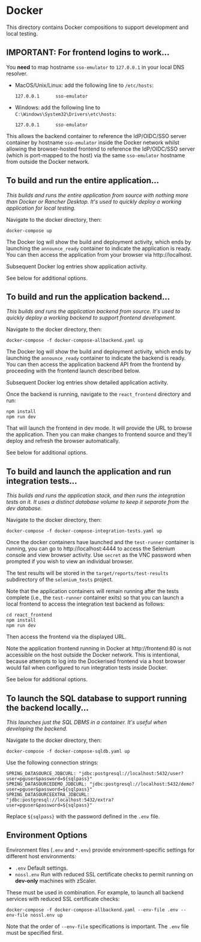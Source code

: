# Docker

This directory contains Docker compositions to support development and local testing.

## IMPORTANT: For frontend logins to work...

You **need** to map hostname `sso-emulator` to `127.0.0.1` in your local DNS resolver.
- MacOS/Unix/Linux: add the following line to `/etc/hosts`:
   ```
   127.0.0.1      sso-emulator
  ```
- Windows: add the following line to `C:\Windows\System32\Drivers\etc\hosts`:
   ```
   127.0.0.1      sso-emulator
   ```

This allows the backend
container to reference the IdP/OIDC/SSO server container by hostname `sso-emulator` inside the Docker network
whilst allowing the browser-hosted frontend to reference the IdP/OIDC/SSO server (which is port-mapped to the host) via the same
`sso-emulator` hostname from outside the Docker network.

## To build and run the entire application...

*This builds and runs the entire application from source with nothing more than Docker or Rancher Desktop. 
It's used to quickly deploy a working application for local testing.*

Navigate to the docker directory, then:
```shell
docker-compose up
```

The Docker log will show the build and deployment activity, which ends by launching the `announce_ready`
container to indicate the application is ready. You can then access the application from your browser via 
http://localhost. 

Subsequent Docker log entries show application activity.

See below for additional options.

## To build and run the application backend...

*This builds and runs the application backend from source. It's used to quickly deploy a working backend to support frontend
development.*

Navigate to the docker directory, then:
```shell
docker-compose -f docker-compose-allbackend.yaml up
```

The Docker log will show the build and deployment activity, which ends by launching the `announce_ready`
container to indicate the backend is ready. You can then access the application backend API from the frontend
by proceeding with the frontend launch described below.

Subsequent Docker log entries show detailed application activity.

Once the backend is running, navigate to the `react_frontend` directory and run:
```shell
npm install
npm run dev
```

That will launch the frontend in dev mode. It will provide the URL to browse the application.
Then you can make changes to frontend source and they'll deploy and refresh the browser automatically.

See below for additional options.

## To build and launch the application and run integration tests...

*This builds and runs the application stack, and then runs the integration tests on it. 
It uses a distinct database volume to keep it separate from the dev database.*

Navigate to the docker directory, then:
```shell
docker-compose -f docker-compose-integration-tests.yaml up
```

Once the docker containers have launched and the `test-runner` container is running, 
you can go to http://localhost:4444 to access the Selenium console and view browser activity. 
Use `secret` as the VNC password when prompted if you wish to view an individual browser.

The test results will be stored in the `target/reports/test-results` subdirectory of the `selenium_tests` project.

Note that the application containers will remain running after the tests complete (i.e., the `test-runner` container
exits) so that you can launch a local frontend to access the integration test backend as follows:
```shell
cd react_frontend
npm install
npm run dev
```
Then access the frontend via the displayed URL.

Note the application frontend running in Docker at http://frontend:80 is not accessible on the host outside the Docker network.
This is intentional, because attempts to log into the Dockerised frontend via a host browser would fail when 
configured to run integration tests inside Docker.

See below for additional options.

## To launch the SQL database to support running the backend locally...

*This launches just the SQL DBMS in a container. It's useful when developing the backend.*

Navigate to the docker directory, then:
```shell
docker-compose -f docker-compose-sqldb.yaml up
```

Use the following connection strings:
```
SPRING_DATASOURCE_JDBCURL: "jdbc:postgresql://localhost:5432/user?user=pguser&password=${sqlpass}"
SPRING_DATASOURCEDEMO_JDBCURL: "jdbc:postgresql://localhost:5432/demo?user=pguser&password=${sqlpass}"
SPRING_DATASOURCEEXTRA_JDBCURL: "jdbc:postgresql://localhost:5432/extra?user=pguser&password=${sqlpass}"
```
Replace `${sqlpass}` with the password defined in the `.env` file.

## Environment Options

Environment files (`.env` and `*.env`) provide environment-specific settings for different host environments:

- `.env` Default settings.
- `nossl.env` Run with reduced SSL certificate checks to permit running on **dev-only** machines with zScaler.

These must be used in combination. For example, to launch all backend services with reduced SSL certificate checks:

```shell
docker-compose -f docker-compose-allbackend.yaml --env-file .env --env-file nossl.env up
```

Note that the order of `--env-file` specifications is important. The `.env` file must be specified first.
